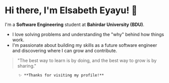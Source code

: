 # Hi there, I'm **Elsabeth Eyayu**! 👋

I'm a **Software Engineering** student at **Bahirdar University (BDU)**.

-  I love solving problems and understanding the "why" behind how things work.
-  I'm passionate about building my skills as a future software engineer and discovering where I can grow and contribute.

> "The best way to learn is by doing, and the best way to grow is by sharing."

          ✨ **Thanks for visiting my profile!**


